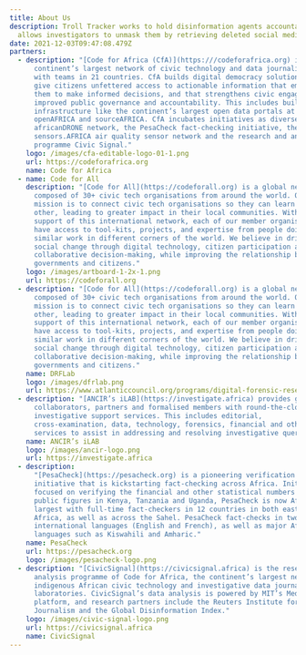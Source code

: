 ```yaml
---
title: About Us
description: Troll Tracker works to hold disinformation agents accountable and
  allows investigators to unmask them by retrieving deleted social media posts.
date: 2021-12-03T09:47:08.479Z
partners:
  - description: "[Code for Africa (CfA)](https:///codeforafrica.org) is the
      continent’s largest network of civic technology and data journalism labs,
      with teams in 21 countries. CfA builds digital democracy solutions that
      give citizens unfettered access to actionable information that empowers
      them to make informed decisions, and that strengthens civic engagement for
      improved public governance and accountability. This includes building
      infrastructure like the continent’s largest open data portals at
      openAFRICA and sourceAFRICA. CfA incubates initiatives as diverse as the
      africanDRONE network, the PesaCheck fact-checking initiative, the
      sensors.AFRICA air quality sensor network and the research and analysis
      programme Civic Signal."
    logo: /images/cfa-editable-logo-01-1.png
    url: https://codeforafrica.org
    name: Code for Africa
  - name: Code for All
    description: "[Code for All](https://codeforall.org) is a global network
      composed of 30+ civic tech organisations from around the world. Our
      mission is to connect civic tech organisations so they can learn from each
      other, leading to greater impact in their local communities. With the
      support of this international network, each of our member organisations
      have access to tool-kits, projects, and expertise from people doing
      similar work in different corners of the world. We believe in driving
      social change through digital technology, citizen participation and
      collaborative decision-making, while improving the relationship between
      governments and citizens."
    logo: /images/artboard-1-2x-1.png
    url: https://codeforall.org
  - description: "[Code for All](https://codeforall.org) is a global network
      composed of 30+ civic tech organisations from around the world. Our
      mission is to connect civic tech organisations so they can learn from each
      other, leading to greater impact in their local communities. With the
      support of this international network, each of our member organisations
      have access to tool-kits, projects, and expertise from people doing
      similar work in different corners of the world. We believe in driving
      social change through digital technology, citizen participation and
      collaborative decision-making, while improving the relationship between
      governments and citizens."
    name: DRFLab
    logo: /images/dfrlab.png
    url: https://www.atlanticcouncil.org/programs/digital-forensic-research-lab/
  - description: "[ANCIR’s iLAB](https://investigate.africa) provides grantees,
      collaborators, partners and formalised members with round-the-clock
      investigative support services. This includes editorial,
      cross-examination, data, technology, forensics, financial and other
      services to assist in addressing and resolving investigative queries."
    name: ANCIR’s iLAB
    logo: /images/ancir-logo.png
    url: https://investigate.africa
  - description:
      "[PesaCheck](https://pesacheck.org) is a pioneering verification
      initiative that is kickstarting fact-checking across Africa. Initially
      focused on verifying the financial and other statistical numbers quoted by
      public figures in Kenya, Tanzania and Uganda, PesaCheck is now Africa’s
      largest with full-time fact-checkers in 12 countries in both east and west
      Africa, as well as across the Sahel. PesaCheck fact-checks in two
      international languages (English and French), as well as major African
      languages such as Kiswahili and Amharic."
    name: PesaCheck
    url: https://pesacheck.org
    logo: /images/pesacheck-logo.png
  - description: "[CivicSignal](https://civicsignal.africa) is the research and
      analysis programme of Code for Africa, the continent’s largest network of
      indigenous African civic technology and investigative data journalism
      laboratories. CivicSignal’s data analysis is powered by MIT’s Media Cloud
      platform, and research partners include the Reuters Institute for
      Journalism and the Global Disinformation Index."
    logo: /images/civic-signal-logo.png
    url: https://civicsignal.africa
    name: CivicSignal
---
```

